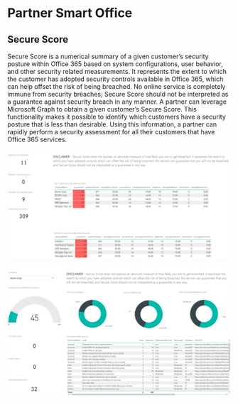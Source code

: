 # Partner Smart Office 

## Secure Score
Secure Score is a numerical summary of a given customer’s security posture within Office 365 based on system configurations, user behavior, and other security related measurements. It represents the extent to which the customer has adopted security controls available in Office 365, which can help offset the risk of being breached. No online service is completely immune from security breaches; Secure Score should not be interpreted as a guarantee against security breach in any manner. A partner can leverage Microsoft Graph to obtain a given customer’s Secure Score. This functionality makes it possible to identify which customers have a security posture that is less than desirable. Using this information, a partner can rapidly perform a security assessment for all their customers that have Office 365 services.

![](docs/media/detail-partner-view.png)

![](docs/media/detail-customer-view.png)
